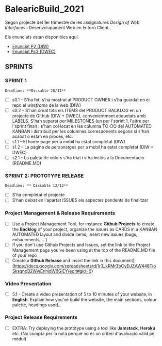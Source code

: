 # BalearicBuild_2021
Segon projecte del 1er trimestre de les assignatures _Design of Web Interfaces_ i Desenvolupament Web en Entorn Client.

Els enunciats estan disponibles aquí. 

- [Enunciat P2 (DIW)](https://docs.google.com/document/d/1Xf5YXEFK-uyKkfcKPDUHtSW9Ta3xRqP4V1f_vQ0mb_U/edit#)
- [Enunciat Pc2 (DWEC)](https://docs.google.com/document/d/1lx-whEXZHYdUa27IJMJCYJfctSzRPL8DxmKn1Fh4ld4/edit#)

## SPRINTS

### SPRINT 1
`Deadline: **Dissabte 28/11**`

- [ ] s0.1 - S'ha fet, s'ha mostrat al PRODUCT OWNER i s'ha guardat en el repo el _wireframe_ de la web (DIW)
- [ ] s0.2 - S'han creat tots els ITEMS del PRODUCT BACKLOG en un projecte de Github (DIW + DWEC), convenientment etiquetats amb LABELS. S'han separat per MILESTONES (un per l'sprint 1, l'altre per l'sprint final) i s'han col·locat en les columna TO-DO del AUTOMATED KANBAN i distribuit per les columnes corresponents segons si s'han acabat o estan en procés, etc.
- [ ] s1.1 - El home page per a mòbil ha estat completat (DIW)
- [ ] s1.2 - La pàgina de personatges per a mòbil ha estat completat (DIW + DWEC)
- [ ] s2.1 - La paleta de colors s'ha triat i s'ha inclòs a la Documentacio (README.MD)
 
### SPRINT 2: PROTOTYPE RELEASE
`Deadline: ** Dissabte 12/12**`

- [ ] S'ha completat el projecte
- [ ] S'han deixat en l'apartat ISSUES els aspectes pendents de finalitzar

### Project Management & Release Requirements

- [ ] Use a Project Management Tool, for instance **Github Projects** to create the **Backlog** of your project, organize the issues as CARDS in a KANBAN AUTOMATED layout and divide items, insert new issues (bugs, enhacements, ...) 
- [ ] If you don't use Github Projects and Issues, set the link to the Project Management page you've been using at the top of the README.MD file of your repo
- [ ] Create a **Github Release** and insert the link in this document](https://docs.google.com/spreadsheets/d/1r3_kRMr3bCyDJZAW448TioSksqnoB2WwEnhjdW6GiEY/edit#gid=0)

### Video Presentation

- [ ] 5.1 - Create a video presentation of 5 to 10 minutes of your website, in **English**. Explain how you've build the website, the main sections, colour palette, headings used...


### Project Release Requirements

- [ ] EXTRA: Try deploying the prototype using a tool like **Jamstack**, **Heroku** etc. (No compta per la nota perquè no és un criteri d'avaluaciò válid pel mòdul)